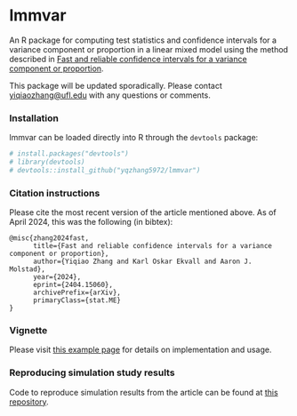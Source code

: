 
# lmmvar

An R package for computing test statistics and confidence intervals for
a variance component or proportion in a linear mixed model using the
method described in [Fast and reliable confidence intervals for a
variance component or proportion](https://arxiv.org/pdf/2404.15060).

This package will be updated sporadically. Please contact
<yiqiaozhang@ufl.edu> with any questions or comments.

### Installation

lmmvar can be loaded directly into R through the `devtools` package:

``` r
# install.packages("devtools")
# library(devtools)
# devtools::install_github("yqzhang5972/lmmvar")
```

### Citation instructions

Please cite the most recent version of the article mentioned above. As
of April 2024, this was the following (in bibtex):

    @misc{zhang2024fast,
          title={Fast and reliable confidence intervals for a variance component or proportion}, 
          author={Yiqiao Zhang and Karl Oskar Ekvall and Aaron J. Molstad},
          year={2024},
          eprint={2404.15060},
          archivePrefix={arXiv},
          primaryClass={stat.ME}
    }

### Vignette

Please visit [this example
page](http://koekvall.github.io/files/lmmvar-vignette.html) for details
on implementation and usage.

### Reproducing simulation study results

Code to reproduce simulation results from the article can be found at
[this repository](https://github.com/koekvall/herit-suppl).
